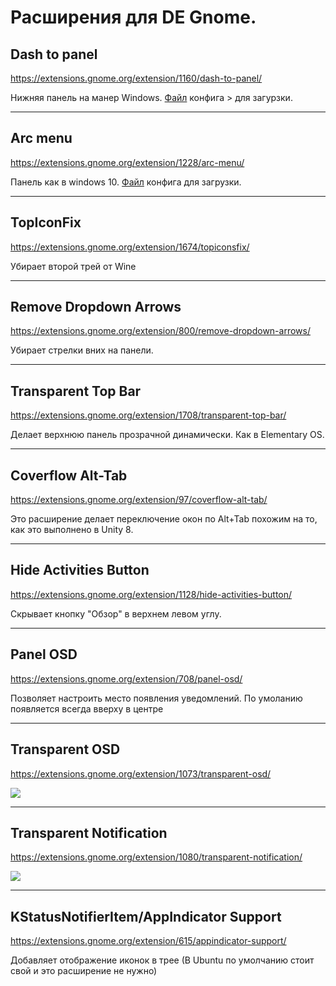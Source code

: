 # Расширения для DE Gnome.

## Dash to panel

https://extensions.gnome.org/extension/1160/dash-to-panel/

Нижняя панель на манер Windows. [Файл](https://github.com/tohondrik/Linux/blob/master/Gnom/dash_to_panel_config) конфига > для загурзки.  

---

## Arc menu

https://extensions.gnome.org/extension/1228/arc-menu/

Панель как в windows 10. [Файл](https://github.com/tohondrik/Linux/blob/master/Gnom/dash_to_panel_config) конфига для загрузки.  

---

## TopIconFix 

https://extensions.gnome.org/extension/1674/topiconsfix/

Убирает второй трей от Wine

---

## Remove Dropdown Arrows
https://extensions.gnome.org/extension/800/remove-dropdown-arrows/

Убирает стрелки вних на панели.

---

## Transparent Top Bar
https://extensions.gnome.org/extension/1708/transparent-top-bar/  

Делает верхнюю панель прозрачной динамически. Как в Elementary OS.

---

## Coverflow Alt-Tab
https://extensions.gnome.org/extension/97/coverflow-alt-tab/  

Это расширение делает переключение окон по Alt+Tab похожим на то, как это выполнено в Unity 8.

---

## Hide Activities Button
https://extensions.gnome.org/extension/1128/hide-activities-button/  

Скрывает кнопку "Обзор" в верхнем левом углу.

---

## Panel OSD 
https://extensions.gnome.org/extension/708/panel-osd/  

Позволяет настроить место появления уведомлений. По умоланию появляется всегда вверху в центре

---

## Transparent OSD
https://extensions.gnome.org/extension/1073/transparent-osd/

![](https://extensions.gnome.org/extension-data/screenshots/screenshot_1073_rqJmKuO.png)

---

## Transparent Notification

https://extensions.gnome.org/extension/1080/transparent-notification/

![](https://extensions.gnome.org/extension-data/screenshots/screenshot_1080_r8KE6VW.png)

---

## KStatusNotifierItem/AppIndicator Support
https://extensions.gnome.org/extension/615/appindicator-support/

Добавляет отображение иконок в трее (В Ubuntu по умолчанию стоит свой и это расширение не нужно)
